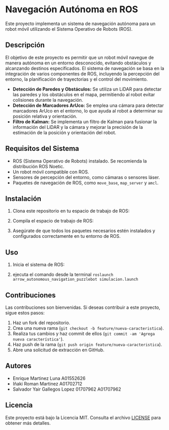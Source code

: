 # Navegación Autónoma en ROS

Este proyecto implementa un sistema de navegación autónoma para un robot móvil utilizando el Sistema Operativo de Robots (ROS).

## Descripción

El objetivo de este proyecto es permitir que un robot móvil navegue de manera autónoma en un entorno desconocido, evitando obstáculos y alcanzando destinos especificados. El sistema de navegación se basa en la integración de varios componentes de ROS, incluyendo la percepción del entorno, la planificación de trayectorias y el control del movimiento.

- **Detección de Paredes y Obstáculos:** Se utiliza un LiDAR para detectar las paredes y los obstáculos en el mapa, permitiendo al robot evitar colisiones durante la navegación.
- **Detección de Marcadores ArUco:** Se emplea una cámara para detectar marcadores ArUco en el entorno, lo que ayuda al robot a determinar su posición relativa y orientación.
- **Filtro de Kalman:** Se implementa un filtro de Kalman para fusionar la información del LiDAR y la cámara y mejorar la precisión de la estimación de la posición y orientación del robot.

## Requisitos del Sistema

- ROS (Sistema Operativo de Robots) instalado. Se recomienda la distribución ROS Noetic.
- Un robot móvil compatible con ROS.
- Sensores de percepción del entorno, como cámaras o sensores láser.
- Paquetes de navegación de ROS, como `move_base`, `map_server` y `amcl`.

## Instalación

1. Clona este repositorio en tu espacio de trabajo de ROS:


2. Compila el espacio de trabajo de ROS:


3. Asegúrate de que todos los paquetes necesarios estén instalados y configurados correctamente en tu entorno de ROS.

## Uso

1. Inicia el sistema de ROS:


2. ejecuta el comando desde la terminal `roslaunch arrow_autonomous_navigation_puzzlebot simulacion.launch`

## Contribuciones

Las contribuciones son bienvenidas. Si deseas contribuir a este proyecto, sigue estos pasos:

1. Haz un fork del repositorio.
2. Crea una nueva rama (`git checkout -b feature/nueva-caracteristica`).
3. Realiza tus cambios y haz commit de ellos (`git commit -am 'Agrega nueva característica'`).
4. Haz push de la rama (`git push origin feature/nueva-caracteristica`).
5. Abre una solicitud de extracción en GitHub.

## Autores

- Enrique Martinez Luna A01552626
- Iñaki Roman Martinez A01702712
- Salvador Yair Gallegos Lopez 01707962 A01707962

## Licencia

Este proyecto está bajo la Licencia MIT. Consulta el archivo [LICENSE](LICENSE) para obtener más detalles.
